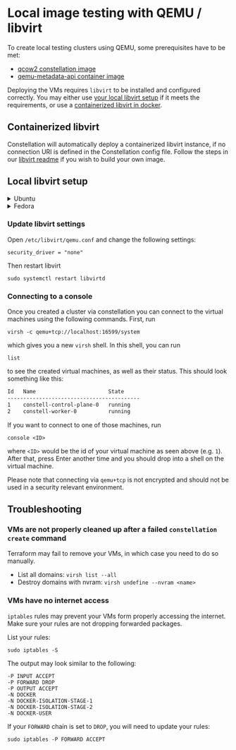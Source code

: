 # Local image testing with QEMU / libvirt

To create local testing clusters using QEMU, some prerequisites have to be met:

- [qcow2 constellation image](/image/README.md)
- [qemu-metadata-api container image](/hack/qemu-metadata-api/README.md)

Deploying the VMs requires `libvirt` to be installed and configured correctly.
You may either use [your local libvirt setup](#local-libvirt-setup) if it meets the requirements, or use a [containerized libvirt in docker](#containerized-libvirt).

## Containerized libvirt

Constellation will automatically deploy a containerized libvirt instance, if no connection URI is defined in the Constellation config file.
Follow the steps in our [libvirt readme](../../cli/internal/libvirt/README.md) if you wish to build your own image.

## Local libvirt setup

<details>
<summary>Ubuntu</summary>

### Install required packages

[General reference](https://ubuntu.com/server/docs/virtualization-libvirt)

```shell-session
sudo apt install qemu-kvm libvirt-daemon-system xsltproc
sudo systemctl enable libvirtd
sudo usermod -a -G libvirt $USER
# reboot
```

### Setup emulated TPM

Using a virtual TPM (vTPM) with QEMU only works if swtpm is version 0.7 or newer!
Ubuntu 22.04 currently ships swtpm 0.6.3, so you need to install swtpm [from launchpad](https://launchpad.net/~stefanberger/+archive/ubuntu/swtpm-jammy/).

1. Uninstall current version of swtpm (if installed)

    ```shell-session
    sudo apt remove swtpm swtpm-tools
    ```

2. Add ppa (this command shows the ppa for Ubuntu 22.04 jammy but others are available)

    ```shell-session
    sudo add-apt-repository ppa:stefanberger/swtpm-jammy
    sudo apt update
    ```

3. Install swtpm

    ```shell-session
    sudo apt install swtpm swtpm-tools
    ```

4. Patch configuration under `/etc/swtpm_setup.conf`

    ```shell-session
    # Program invoked for creating certificates
    create_certs_tool = /usr/bin/swtpm_localca
    ```

5. Patch ownership of `/var/lib/swtpm-localca`

   ```shell-session
   sudo chown -R swtpm:root /var/lib/swtpm-localca
   ```

</details>

<details>
<summary>Fedora</summary>

```shell-session
sudo dnf install -y dnf-plugins-core
sudo dnf -y install qemu-kvm libvirt-daemon-config-network libvirt-daemon-kvm xsltproc swtpm
sudo usermod -a -G libvirt $USER
# reboot
```

</details>

### Update libvirt settings

Open `/etc/libvirt/qemu.conf` and change the following settings:

```shell-session
security_driver = "none"
```

Then restart libvirt

```shell-session
sudo systemctl restart libvirtd
```

### Connecting to a console

Once you created a cluster via constellation you can connect to the virtual machines using the following commands. First, run

```shell-session
virsh -c qemu+tcp://localhost:16599/system
```

which gives you a new `virsh` shell. In this shell, you can run

```shell-session
list
```

 to see the created virtual machines, as well as their status. This should look something like this:

```txt
Id   Name                       State
------------------------------------------
1    constell-control-plane-0   running
2    constell-worker-0          running
```

If you want to connect to one of those machines, run

```shell-session
console <ID>
```

where `<ID>` would be the id of your virtual machine as seen above (e.g. `1`). After that, press Enter another time and you should drop into a shell on the virtual machine.

Please note that connecting via `qemu+tcp` is not encrypted and should not be used in a security relevant environment.

## Troubleshooting

### VMs are not properly cleaned up after a failed `constellation create` command

Terraform may fail to remove your VMs, in which case you need to do so manually.

- List all domains: `virsh list --all`
- Destroy domains with nvram: `virsh undefine --nvram <name>`

### VMs have no internet access

`iptables` rules may prevent your VMs form properly accessing the internet.
Make sure your rules are not dropping forwarded packages.

List your rules:

```shell
sudo iptables -S
```

The output may look similar to the following:

```shell
-P INPUT ACCEPT
-P FORWARD DROP
-P OUTPUT ACCEPT
-N DOCKER
-N DOCKER-ISOLATION-STAGE-1
-N DOCKER-ISOLATION-STAGE-2
-N DOCKER-USER
```

If your `FORWARD` chain is set to `DROP`, you will need to update your rules:

```shell
sudo iptables -P FORWARD ACCEPT
```
